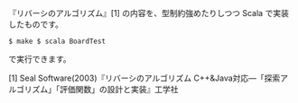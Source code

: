 『リバーシのアルゴリズム』[1] の内容を、型制約強めたりしつつ Scala で実装したものです。

``$ make
$ scala BoardTest``

で実行できます。

[1] Seal Software(2003)『リバーシのアルゴリズム C++&Java対応―「探索アルゴリズム」「評価関数」の設計と実装』工学社
